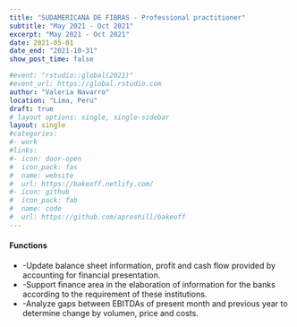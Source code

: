 ```yaml
---
title: "SUDAMERICANA DE FIBRAS - Professional practitioner"
subtitle: "May 2021 - Oct 2021"
excerpt: "May 2021 - Oct 2021"
date: 2021-05-01
date_end: "2021-10-31"
show_post_time: false

#event: "rstudio::global(2021)"
#event_url: https://global.rstudio.com
author: "Valeria Navarro"
location: "Lima, Peru"
draft: true
# layout options: single, single-sidebar
layout: single
#categories:
#- work
#links:
#- icon: door-open
#  icon_pack: fas
#  name: website
#  url: https://bakeoff.netlify.com/
#- icon: github
#  icon_pack: fab
#  name: code
#  url: https://github.com/apreshill/bakeoff
---
```


#### Functions
* -Update balance sheet information, profit and cash flow provided by accounting for financial presentation.
* -Support finance area in the elaboration of information for the banks according to the requirement of these institutions.
* -Analyze gaps between EBITDAs of present month and previous year to determine change by volumen, price and costs.


 
